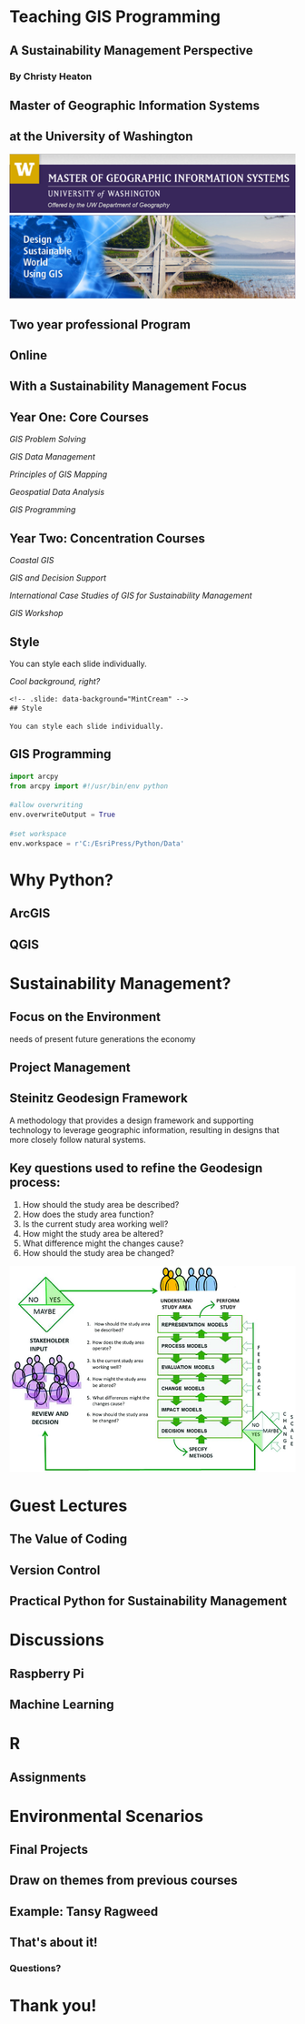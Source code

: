 # Teaching GIS Programming

## A Sustainability Management Perspective

### By Christy Heaton



## Master of Geographic Information Systems

## at the University of Washington

![alt text](assets/MGIS_Header.PNG "Header")
![alt text](assets/MGIS_Banner.PNG "Banner")


## Two year professional Program


## Online


## With a Sustainability Management Focus


## Year One: Core Courses

_GIS Problem Solving_<!-- .element: class="fragment" data-fragment-index="0" -->

_GIS Data Management_<!-- .element: class="fragment" data-fragment-index="1" -->

_Principles of GIS Mapping_<!-- .element: class="fragment" data-fragment-index="2" -->

_Geospatial Data Analysis_<!-- .element: class="fragment" data-fragment-index="3" -->

_GIS Programming_<!-- .element: class="fragment" data-fragment-index="4" -->


## Year Two: Concentration Courses

_Coastal GIS_<!-- .element: class="fragment" data-fragment-index="0" -->

_GIS and Decision Support_<!-- .element: class="fragment" data-fragment-index="1" -->

_International Case Studies of GIS for Sustainability Management_<!-- .element: class="fragment" data-fragment-index="2" -->

_GIS Workshop_<!-- .element: class="fragment" data-fragment-index="3" -->



<!-- .slide: data-background="MintCream" -->
## Style

You can style each slide individually.

_Cool background, right?_<!-- .element: class="fragment" data-fragment-index="1" -->
```
<!-- .slide: data-background="MintCream" -->
## Style

You can style each slide individually.
```



## GIS Programming

```python
import arcpy
from arcpy import #!/usr/bin/env python

#allow overwriting
env.overwriteOutput = True

#set workspace
env.workspace = r'C:/EsriPress/Python/Data'
```


# Why Python?


## ArcGIS


## QGIS



# Sustainability Management?


## Focus on the Environment

 needs of present
 future generations
 the economy


## Project Management



## Steinitz Geodesign Framework
A methodology that provides a design framework and supporting technology to leverage geographic information, resulting in designs that more closely follow natural systems.


## Key questions used to refine the Geodesign process:

1. How should the study area be described?
2. How does the study area function?
3. Is the current study area working well?
4. How might the study area be altered?
5. What difference might the changes cause?
6. How should the study area be changed?


![alt text](assets/steinitz.jpg "Geodesign")



# Guest Lectures


## The Value of Coding


## Version Control


## Practical Python for Sustainability Management



# Discussions


## Raspberry Pi


## Machine Learning


# R



## Assignments


# Environmental Scenarios



## Final Projects


## Draw on themes from previous courses


## Example: Tansy Ragweed



## That's about it!

### Questions?



# Thank you!

